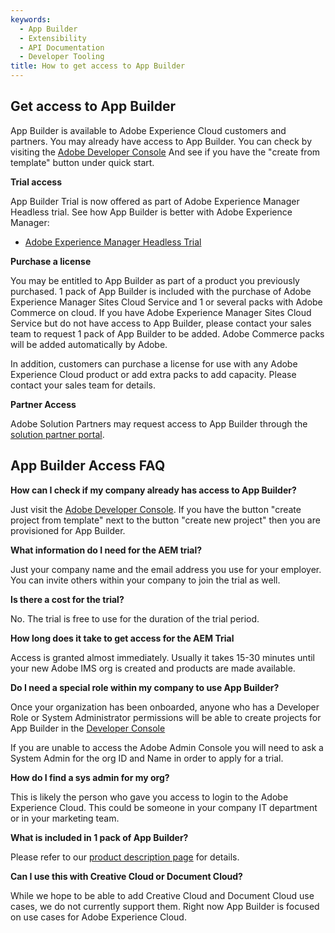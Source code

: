 ```yaml
---
keywords:
  - App Builder
  - Extensibility
  - API Documentation
  - Developer Tooling
title: How to get access to App Builder
---
```


## Get access to App Builder

App Builder is available to Adobe Experience Cloud customers and partners. You may already have access to App Builder. You can check by visiting the [Adobe Developer Console](/console) And see if you have the "create from template" button under quick start.

**Trial access**

App Builder Trial is now offered as part of Adobe Experience Manager Headless trial. See how App Builder is better with Adobe Experience Manager:

- [Adobe Experience Manager Headless Trial](https://commerce.adobe.com/business-trial/sign-up?items%5B0%5D%5Bid%5D=649A1AF5CBC5467A25E84F2561274821&cli=headless_exl_banner_campaign&co=US&lang=en)
  
**Purchase a license**

You may be entitled to App Builder as part of a product you previously purchased. 1 pack of App Builder is included with the purchase of Adobe Experience Manager Sites Cloud Service and 1 or several packs with Adobe Commerce on cloud. If you have Adobe Experience Manager Sites Cloud Service but do not have access to App Builder, please contact your sales team to request 1 pack of App Builder to be added. Adobe Commerce packs will be added automatically by Adobe.

In addition, customers can purchase a license for use with any Adobe Experience Cloud product or add extra packs to add capacity. Please contact your sales team for details.

**Partner Access**

Adobe Solution Partners may request access to App Builder through the [solution partner portal](https://solutionpartners.adobe.com/solution-partners/home/learn/tools/sandboxes.html). 

## App Builder Access FAQ

**How can I check if my company already has access to App Builder?**

Just visit the [Adobe Developer Console](/console). If you have the button "create project from template" next to the button "create new project" then you are provisioned for App Builder. 

**What information do I need for the AEM trial?**

Just your company name and the email address you use for your employer. You can invite others within your company to join the trial as well. 

**Is there a cost for the trial?**

No. The trial is free to use for the duration of the trial period.

**How long does it take to get access for the AEM Trial**

Access is granted almost immediately. Usually it takes 15-30 minutes until your new Adobe IMS org is created and products are made available. 

**Do I need a special role within my company to use App Builder?**

Once your organization has been onboarded, anyone who has a Developer Role or System Administrator permissions will be able to create projects for App Builder in the [Developer Console](/console)

If you are unable to access the Adobe Admin Console you will need to ask a System Admin for the org ID and Name in order to apply for a trial.

**How do I find a sys admin for my org?**

This is likely the person who gave you access to login to the Adobe Experience Cloud. This could be someone in your company IT department or in your marketing team.

**What is included in 1 pack of App Builder?**

Please refer to our [product description page](https://helpx.adobe.com/legal/product-descriptions/adobe-developer-app-builder.html) for details.

**Can I use this with Creative Cloud or Document Cloud?**

While we hope to be able to add Creative Cloud and Document Cloud use cases, we do not currently support them. Right now App Builder is focused on use cases for Adobe Experience Cloud. 
